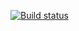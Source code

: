 [![Build status](https://ci.appveyor.com/api/projects/status/0fa836vu1l0hbs0h?svg=true)](https://ci.appveyor.com/project/Korartol/javaauto2-2-1)